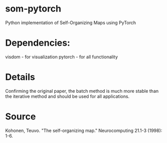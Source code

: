 # som-pytorch
Python implementation of Self-Organizing Maps using PyTorch

# Dependencies:
visdom - for visualization
pytorch - for all functionality

# Details
Confirming the original paper, the batch method is much more stable than the iterative method and should be used for all applications.

# Source
Kohonen, Teuvo. "The self-organizing map." Neurocomputing 21.1-3 (1998): 1-6.

